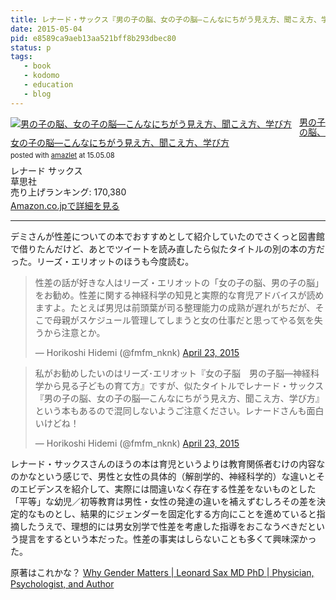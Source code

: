 ```yaml
---
title: レナード・サックス『男の子の脳、女の子の脳―こんなにちがう見え方、聞こえ方、学び方』を読んだ
date: 2015-05-04
pid: e8589ca9aeb13aa521bff8b293dbec80
status: p
tags:
   - book
   - kodomo
   - education
   - blog
---
```


<div class="amazlet-box" style="margin-bottom:0px;"><div class="amazlet-image" style="float:left;margin:0px 12px 1px 0px;"><a href="http://www.amazon.co.jp/exec/obidos/ASIN/4794214952/dotimpact-22/ref=nosim/" name="amazletlink" target="_blank"><img src="http://ecx.images-amazon.com/images/I/51J92RN5F7L._SL160_.jpg" alt="男の子の脳、女の子の脳―こんなにちがう見え方、聞こえ方、学び方" style="border: none;" /></a></div><div class="amazlet-info" style="line-height:120%; margin-bottom: 10px"><div class="amazlet-name" style="margin-bottom:10px;line-height:120%"><a href="http://www.amazon.co.jp/exec/obidos/ASIN/4794214952/dotimpact-22/ref=nosim/" name="amazletlink" target="_blank">男の子の脳、女の子の脳―こんなにちがう見え方、聞こえ方、学び方</a><div class="amazlet-powered-date" style="font-size:80%;margin-top:5px;line-height:120%">posted with <a href="http://www.amazlet.com/" title="amazlet" target="_blank">amazlet</a> at 15.05.08</div></div><div class="amazlet-detail">レナード サックス <br />草思社 <br />売り上げランキング: 170,380<br /></div><div class="amazlet-sub-info" style="float: left;"><div class="amazlet-link" style="margin-top: 5px"><a href="http://www.amazon.co.jp/exec/obidos/ASIN/4794214952/dotimpact-22/ref=nosim/" name="amazletlink" target="_blank">Amazon.co.jpで詳細を見る</a></div></div></div><div class="amazlet-footer" style="clear: left"></div></div>

----

デミさんが性差についての本でおすすめとして紹介していたのでさくっと図書館で借りたんだけど、あとでツイートを読み直したら似たタイトルの別の本の方だった。リーズ・エリオットのほうも今度読む。

<blockquote class="twitter-tweet" lang="en"><p lang="ja" dir="ltr">性差の話が好きな人はリーズ・エリオットの「女の子の脳、男の子の脳」をお勧め。性差に関する神経科学の知見と実際的な育児アドバイスが読めますよ。たとえば男児は前頭葉が司る整理能力の成熟が遅れがちだが、そこで母親がスケジュール管理してしまうと女の仕事だと思ってやる気を失うから注意とか。</p>&mdash; Horikoshi Hidemi (@fmfm_nknk) <a href="https://twitter.com/fmfm_nknk/status/591200379678818305">April 23, 2015</a></blockquote>
<script async src="//platform.twitter.com/widgets.js" charset="utf-8"></script>

<blockquote class="twitter-tweet" lang="en"><p lang="ja" dir="ltr">私がお勧めしたいのはリーズ･エリオット『女の子脳　男の子脳―神経科学から見る子どもの育て方』ですが、似たタイトルでレナード・サックス『男の子の脳、女の子の脳―こんなにちがう見え方、聞こえ方、学び方』という本もあるので混同しないようご注意ください。レナードさんも面白いけどね！</p>&mdash; Horikoshi Hidemi (@fmfm_nknk) <a href="https://twitter.com/fmfm_nknk/status/591206862952902656">April 23, 2015</a></blockquote>
<script async src="//platform.twitter.com/widgets.js" charset="utf-8"></script>

レナード・サックスさんのほうの本は育児というよりは教育関係者むけの内容なのかなという感じで、男性と女性の具体的（解剖学的、神経科学的）な違いとそのエビデンスを紹介して、実際には間違いなく存在する性差をないものとした「平等」な幼児／初等教育は男性・女性の発達の違いを補えずむしろその差を決定的なものとし、結果的にジェンダーを固定化する方向にことを進めていると指摘したうえで、理想的には男女別学で性差を考慮した指導をおこなうべきだという提言をするという本だった。性差の事実はしらないことも多くて興味深かった。

原著はこれかな？
[Why Gender Matters | Leonard Sax MD PhD | Physician, Psychologist, and Author][1]

[1]:	http://www.leonardsax.com/books/why-gender-matters/

